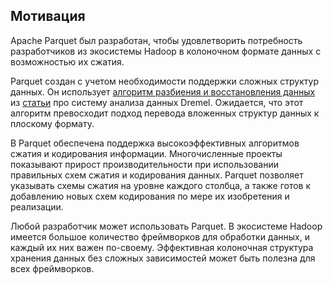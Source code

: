 ## Мотивация

Apache Parquet был разработан, чтобы удовлетворить потребность разработчиков из экосистемы Hadoop в колоночном формате данных с возможностью их сжатия.

Parquet создан с учетом необходимости поддержки сложных структур данных. 
Он использует [алгоритм разбиения и восстановления данных](https://github.com/julienledem/redelm/wiki/The-striping-and-assembly-algorithms-from-the-Dremel-paper) из 
[статьи](https://research.google/pubs/pub36632/) про систему анализа данных Dremel. Ожидается, что этот алгоритм превосходит подход перевода вложенных структур данных к плоскому формату.

В Parquet обеспечена поддержка высокоэффективных алгоритмов 
сжатия и кодирования информации. Многочисленные проекты показывают прирост производительности
при использовании правильных схем сжатия и кодирования данных. 
Parquet позволяет указывать схемы сжатия на уровне каждого столбца, а также готов 
к добавлению новых схем кодирования по мере их изобретения и реализации.

Любой разработчик может использовать Parquet.
В экосистеме Hadoop имеется большое количество фреймворков для обработки данных, 
и каждый их них важен по-своему. Эффективная колоночная структура хранения данных 
без сложных зависимостей может быть полезна для всех фреймворков. 